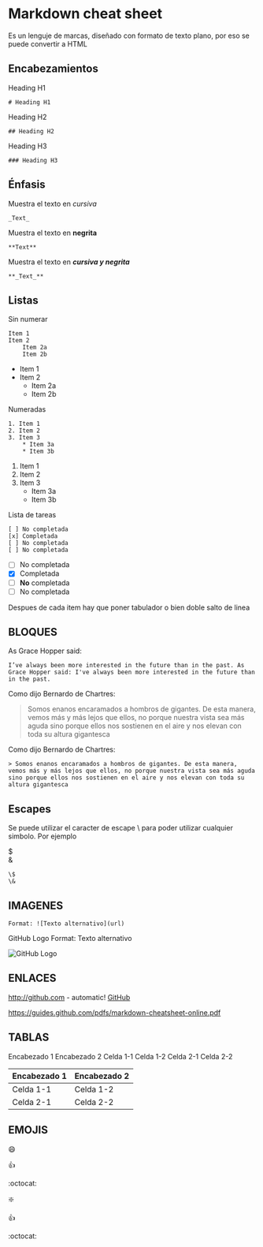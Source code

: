 # Markdown cheat sheet

Es un lenguje de marcas, diseñado con formato de texto plano, por eso se puede convertir a HTML

## Encabezamientos

Heading H1

    # Heading H1

Heading H2

    ## Heading H2

Heading H3

    ### Heading H3

## Énfasis

Muestra el texto en _cursiva_

    _Text_

Muestra el texto en **negrita**

    **Text**

Muestra el texto en **_cursiva y negrita_**

    **_Text_**

## Listas

Sin numerar

    Item 1
    Item 2
        Item 2a
        Item 2b

* Item 1
* Item 2
  * Item 2a
  * Item 2b

Numeradas

    1. Item 1
    2. Item 2
    3. Item 3
        * Item 3a
        * Item 3b

1. Item 1
2. Item 2
3. Item 3
   * Item 3a
   * Item 3b

Lista de tareas

    [ ] No completada
    [x] Completada
    [ ] No completada
    [ ] No completada

- [ ] No completada
- [x] Completada
- [ ] **No** completada
- [ ] No completada

Despues de cada item hay que poner tabulador o bien doble salto de linea

## BLOQUES

As Grace Hopper said:

    I’ve always been more interested in the future than in the past. As Grace Hopper said: I've always been more interested in the future than in the past.

Como dijo Bernardo de Chartres:
> Somos enanos encaramados a hombros de gigantes. De esta manera, vemos más y más lejos que ellos, no porque nuestra vista sea más aguda sino porque ellos nos sostienen en el aire y nos elevan con toda su altura gigantesca

Como dijo Bernardo de Chartres:

    > Somos enanos encaramados a hombros de gigantes. De esta manera, vemos más y más lejos que ellos, no porque nuestra vista sea más aguda sino porque ellos nos sostienen en el aire y nos elevan con toda su altura gigantesca

## Escapes

Se puede utilizar el caracter de escape \ para poder utilizar cualquier simbolo. Por ejemplo

\$  
\&

    \$
    \&

## IMAGENES

    Format: ![Texto alternativo](url)

GitHub Logo Format: Texto alternativo

![GitHub Logo](https://github.githubassets.com/images/modules/logos_page/Octocat.png)


## ENLACES

http://github.com - automatic!
[GitHub](http://github.com)


https://guides.github.com/pdfs/markdown-cheatsheet-online.pdf

## TABLAS
Encabezado 1 	Encabezado 2
Celda 1-1 	Celda 1-2
Celda 2-1 	Celda 2-2

Encabezado 1|Encabezado 2
------------|------------
Celda 1-1|Celda 1-2
Celda 2-1|Celda 2-2

## EMOJIS

:smile:

:+1:

:octocat:

:sparkle:

:+1:

:octocat:
